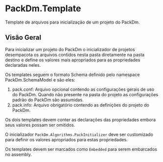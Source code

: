 ﻿PackDm.Template
===============

Template de arquivos para inicialização de um projeto do PackDm.

Visão Geral
-----------

Para inicializar um projeto do PackDm o inicializador de projetos
desempacota os arquivos contidos nesta pasta diretamente na pasta
destino e define os valores mais apropriados para as propriedades
declaradas neles.

Os templates seguem o formato Schema definido pelo namespace
PackDm.SchemaModel e são eles:

1. pack.conf:
   Arquivo opcional contendo as configurações gerais de uso do PackDm.
   Quando não presente na pasta do projeto as configurações padrão do
   PackDm são assumidas.
2. pack.info:
   Arquivo obrigatório contendo as definições do projeto do PackDm.

Os dois templates devem conter as declarações das propriedades embora
seus valores possam ser omitidos.

O inicializador `PackDm.Algorithms.PackInitializer` deve ser customizado
para definir os valores apropriados para estas propriedades.

Os templates devem ser marcados como `Embedded` para serem embarcados no
assembly.


